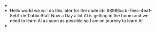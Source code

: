 -
- Hello world we will do this later for the code
  id:: 68986ccb-7eec-4ea1-8eb1-def0abbc9fa2
  Now a Day a lot AI is getting in the boom and we need to learn AI as soon as possible so I am on journey to learn AI
-